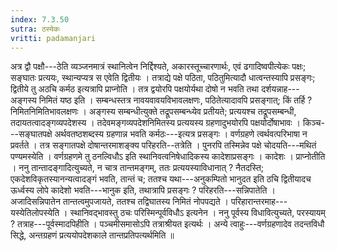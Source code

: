 ```yaml
---
index: 7.3.50
sutra: ठस्येकः
vritti: padamanjari
---
```


 अत्र द्वौ पक्षौ---ठेति व्यञ्जनमात्रं स्थानित्वेन निर्द्दिश्यते, अकारस्तूच्चारणार्थः, एवं ढगादिष्वपीत्येकः पक्षः; सङ्घातः प्रत्ययः, स्थान्यप्यत्र स एवेति द्वितीयः । तत्राद्ये पक्षे पठिता, पठितुमित्यादौ धात्वन्तस्यापि प्रसङ्गः; द्वितीये तु अठचि कर्मठ इत्यत्रापि प्राप्नोति । तत्र द्वयोरपि पक्षयोर्यथा दोषो न भवति तथा दर्शयन्नाह---अङ्गस्य निमितं यष्ठ इति । सम्बन्धस्तत्र नावयवावयविभावलक्षणः, पठितेत्यादावपि प्रसङ्गात्; किं तर्हि ? निमितनिमितिभावलक्षणः । अङ्गस्य सम्बन्धीत्युक्ते तद्रूपसम्बन्ध्येव प्रतीयते; प्रत्ययश्च तद्रूपसम्बन्धी, तदायतत्वादङ्गव्यपदेशस्य । तदेवमङ्गव्यपदेशनिमितस्य प्रत्ययस्य ग्रहणादुभयोरपि पक्षयोर्दोषाभावः । किञ्च---सङ्घातपक्षे अर्थवतष्ठशब्दस्य ग्रहणान्न भवति कर्मठः---इत्यत्र प्रसङ्गः । वर्णग्रहणे त्वर्थवत्परिभाषा न प्रवर्तते । तत्र सङ्गातपक्षे दोषान्तरमाशङ्क्य परिहरति--तत्रेति । पुनरपि तस्मिन्नेव पक्षे चोदयति---मथितं पण्यमस्येति । वर्णग्रहणमे तु ठनल्विधौऽ इति स्थानिवत्वनिषेधादिकस्य कादेशाप्रसङ्गः । कादेशः । प्राप्नोतीति । ननु तान्तादङ्गादित्युच्यते, न चात्र तान्तमङ्गम्, ततः प्रत्ययस्याविधानात् ? नैतदस्ति; एकदेशविकृतस्यानन्यत्वादङ्गं भवति, तान्तं च; ततश्च यथा---अनुकम्पितो भानुदत इति ठचि द्वितीयादच ऊर्ध्वस्य लोपे कादेशो भवति---भानुक इति, तथात्रापि प्रसङ्गः ? परिहरति---सन्निपातेति । अजादिसन्निपातेन तान्तत्वमुपजायते, ततश्च तद्विघातस्य निमितं नोपपद्यते । परिहारान्तरमाह---यस्येतिलोपस्येति । स्थानिवद्भावस्तु ठचः परिस्मिन्पूर्वविधौऽ इत्यनेन । ननु पूर्वस्य विधावित्युच्यते, परस्यायम् ? तत्राह---पूर्वस्मादपिहीति । पञ्चमीसमासोऽपि तत्राश्रीयत इत्यर्थः । अन्ये त्वाहुः---वर्णग्रहणादेव तदन्तविधौ सिद्धे, अन्तग्रहणं प्रत्ययोपदेशकाले तान्तप्रतिपत्यर्थमिति ॥
